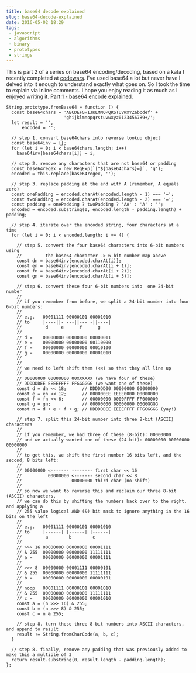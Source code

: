 ```yaml
---
title: base64 decode explained
slug: base64-decode-explained
date: 2016-05-02 18:29
tags: 
 - javascript
 - algorithms
 - binary
 - prototypes
 - strings
---
```


This is part 2 of a series on base64 encoding/decoding, based on a kata I recently completed at [codewars](http://www.codewars.com/kata/base64-encoding/javascript). I've used base64 a lot but never have I delved into it enough to understand exactly what goes on. So I took the time to explain via inline comments. I hope you enjoy reading it as much as I enjoyed writing it. [Part 1 - base64 encode explained](http://www.adamkdean.co.uk/base64-encode-explained).

    String.prototype.fromBase64 = function () {
      const base64chars = 'ABCDEFGHIJKLMNOPQRSTUVWXYZabcdef' +
                          'ghijklmnopqrstuvwxyz0123456789+/';
      let result = '',
          encoded = '';
      
      // step 1. convert base64chars into reverse lookup object
      const base64inv = {};
      for (let i = 0; i < base64chars.length; i++)
        base64inv[base64chars[i]] = i;
      
      // step 2. remove any characters that are not base64 or padding
      const base64regex = new RegExp(`[^${base64chars}=]`, 'g');
      encoded = this.replace(base64regex, '');
      
      // step 3. replace padding at the end with A (remember, A equals zero)
      const onePadding = encoded.charAt(encoded.length - 1) === '=';
      const twoPadding = encoded.charAt(encoded.length - 2) === '=';  
      const padding = onePadding ? twoPadding ? 'AA' : 'A' : '';
      encoded = encoded.substring(0, encoded.length - padding.length) + padding;
      
      // step 4. iterate over the encoded string, four characters at a time
      for (let i = 0; i < encoded.length; i += 4) {
        
        // step 5. convert the four base64 characters into 6-bit numbers using
        //         the base64 character -> 6-bit number map above
        const dn = base64inv[encoded.charAt(i)];
        const en = base64inv[encoded.charAt(i + 1)];
        const fn = base64inv[encoded.charAt(i + 2)];
        const gn = base64inv[encoded.charAt(i + 3)];
        
        // step 6. convert these four 6-bit numbers into  one 24-bit number
        //
        // if you remember from before, we split a 24-bit number into four 6-bit numbers:
        //
        // e.g.   00001111 00000101 00001010
        // to     |----||- ---||--- -||----|
        //         d     e      f      g
        //
        // d =    00000000 00000000 00000011
        // e =    00000000 00000000 00110000
        // f =    00000000 00000000 00010100
        // g =    00000000 00000000 00001010
        //
        //
        // we need to left shift them (<<) so that they all line up
        // 
        // 00000000 00000000 00XXXXXX (we have four of these)
        // DDDDDDEE EEEEFFFF FFGGGGGG (we want one of these)        
        const d = dn << 18;      // DDDDDD00 00000000 00000000
        const e = en << 12;      // 000000EE EEEE0000 00000000
        const f = fn << 6;       // 00000000 0000FFFF FF000000
        const g = gn;            // 00000000 00000000 00GGGGGG
        const n = d + e + f + g; // DDDDDDEE EEEEFFFF FFGGGGGG (yay!)
        
        // step 7. split this 24-bit number into three 8-bit (ASCII) characters
        //
        // if you remember, we had three of these (8-bit): 00000000
        // and we actually wanted one of these (24-bit): 00000000 00000000 00000000
        //
        // to get this, we shift the first number 16 bits left, and the second, 8 bits left:
        //
        // 00000000 <------- -------- first char << 16
        //          00000000 <------- second char << 8
        //                   00000000 third char (no shift)
        //
        // so now we want to reverse this and reclaim our three 8-bit (ASCII) characters,
        // we can do this by shifting the numbers back over to the right, and applying a
        // 255 value logical AND (&) bit mask to ignore anything in the 16 bits on the left
        //
        // e.g.   00001111 00000101 00001010
        // to     |------| |------| |------|
        //         a        b        c
        //
        // >>> 16 00000000 00000000 00001111
        // & 255  00000000 00000000 11111111
        // a =    00000000 00000000 00001111
        //                            
        // >>> 8  00000000 00001111 00000101
        // & 255  00000000 00000000 11111111
        // b =    00000000 00000000 00000101
        //
        // noop   00001111 00000101 00001010
        // & 255  00000000 00000000 11111111
        // c =    00000000 00000000 00001010
        const a = (n >>> 16) & 255;
        const b = (n >>> 8) & 255;
        const c = n & 255;
        
        // step 8. turn these three 8-bit numbers into ASCII characters, and append to result
        result += String.fromCharCode(a, b, c);
      }
      
      // step 8. finally, remove any padding that was previously added to make this a multiple of 3
      return result.substring(0, result.length - padding.length);
    };
